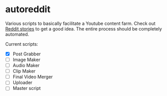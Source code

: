 # autoreddit

Various scripts to basically facilitate a Youtube content farm. Check out [Reddit stories](https://www.youtube.com/watch?v=IFoWzzzY5ms) to get a good idea. The entire process should be completely automated.

Current scripts:

- [x] Post Grabber
- [ ] Image Maker
- [ ] Audio Maker
- [ ] Clip Maker
- [ ] Final Video Merger
- [ ] Uploader
- [ ] Master script
